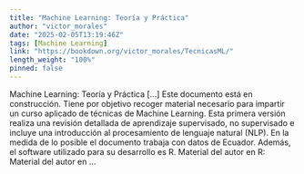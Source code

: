 ```yaml
---
title: "Machine Learning: Teoría y Práctica"
author: "victor_morales"
date: "2025-02-05T13:19:46Z"
tags: [Machine Learning]
link: "https://bookdown.org/victor_morales/TecnicasML/"
length_weight: "100%"
pinned: false
---
```


Machine Learning: Teoría y Práctica [...] Este documento está en construcción. Tiene por objetivo recoger material necesario para impartir un curso aplicado de técnicas de Machine Learning. Esta primera versión realiza una revisión detallada de aprendizaje supervisado, no supervisado e incluye una introducción al procesamiento de lenguaje natural (NLP). En la medida de lo posible el documento trabaja con datos de Ecuador. Además, el software utilizado para su desarrollo es R. Material del autor en R: Material del autor en ...
